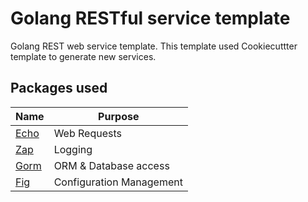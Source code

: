 # Golang RESTful service template

Golang REST web service template. This template used Cookiecuttter template to generate new services.


## Packages used

| Name      | Purpose                  |
|-----------|--------------------------|
| [Echo][2] | Web Requests             |
| [Zap][4]  | Logging                  |
| [Gorm][3] | ORM & Database access    |
| [Fig][1]  | Configuration Management |


[1]: [https://github.com/kkyr/fig]
[2]: [https://echo.labstack.com]
[3]: [https://gorm.io]
[4]: [https://github.com/uber-go/zap]